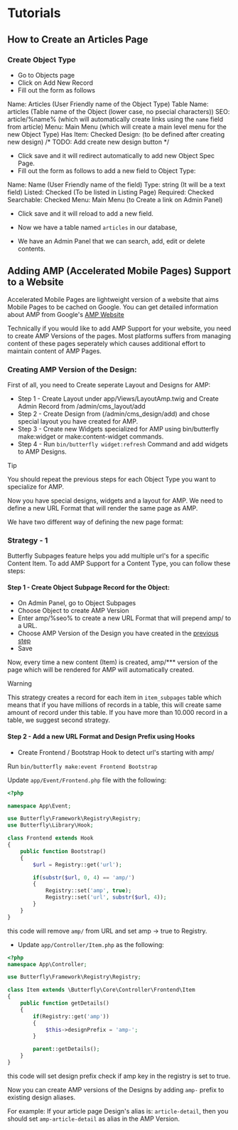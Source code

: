 # Tutorials

## How to Create an Articles Page

### Create Object Type

- Go to Objects page
- Click on Add New Record
- Fill out the form as follows

Name: Articles (User Friendly name of the Object Type)
Table Name: articles (Table name of the Object (lower case, no psecial characters))
SEO: article/%name% (which will automatically create links using the `name` field from article)
Menu: Main Menu (which will create a main level menu for the new Object Type)
Has Item: Checked
Design: (to be defined after creating new design) /* TODO: Add create new design button */

- Click save and it will redirect automatically to add new Object Spec Page.
- Fill out the form as follows to add a new field to Object Type:

Name: Name (User Friendly name of the field)
Type: string (It will be a text field)
Listed: Checked (To be listed in Listing Page)
Required: Checked
Searchable: Checked
Menu: Main Menu (to Create a link on Admin Panel)

- Click save and it will reload to add a new field.

- Now we have a table named `articles` in our database,
- We have an Admin Panel that we can search, add, edit or delete contents.

## Adding AMP (Accelerated Mobile Pages) Support to a Website

Accelerated Mobile Pages are lightweight version of a website that aims Mobile Pages to be cached on Google. You can get 
detailed information about AMP from Google's [AMP Website](https://amp.dev/)

Technically if you would like to add AMP Support for your website, you need to create AMP Versions of the pages. Most 
platforms suffers from managing content of these pages seperately which causes additional effort to maintain content of 
AMP Pages.

### Creating AMP Version of the Design:

First of all, you need to Create seperate Layout and Designs for AMP:

- Step 1 - Create Layout under app/Views/LayoutAmp.twig and Create Admin Record from /admin/cms_layout/add
- Step 2 - Create Design from (/admin/cms_design/add) and chose special layout you have created for AMP.
- Step 3 - Create new Widgets specialized for AMP using bin/butterfly make:widget or make:content-widget commands.
- Step 4 - Run `bin/butterfly widget:refresh` Command and add widgets to AMP Designs.

>[!TIP]
> You should repeat the previous steps for each Object Type you want to specialize for AMP.

Now you have special designs, widgets and a layout for AMP. We need to define a new URL Format that will render the same 
page as AMP.

We have two different way of defining the new page format:

### Strategy - 1

Butterfly Subpages feature helps you add multiple url's for a specific Content Item. To add AMP Support for a Content Type, 
you can follow these steps:

#### Step 1 - Create Object Subpage Record for the Object:

- On Admin Panel, go to Object Subpages
- Choose Object to create AMP Version
- Enter amp/%seo% to create a new URL Format that will prepend amp/ to a URL.
- Choose AMP Version of the Design you have created in the [previous step](https://thebutterfly.io/docs/#/design?id=creating-amp-version-of-the-design)
- Save

Now, every time a new content (Item) is created, amp/*** version of the page which will be rendered for AMP will automatically created.

>[!WARNING]
> This strategy creates a record for each item in `item_subpages` table which means that if you have millions of records in a table,
> this will create same amount of record under this table.
> If you have more than 10.000 record in a table, we suggest second strategy.

#### Step 2 - Add a new URL Format and Design Prefix using Hooks

- Create Frontend / Bootstrap Hook to detect url's starting with amp/

Run `bin/butterfly make:event Frontend Bootstrap`

Update `app/Event/Frontend.php` file with the following:

```php
<?php

namespace App\Event;

use Butterfly\Framework\Registry\Registry;
use Butterfly\Library\Hook;

class Frontend extends Hook
{
    public function Bootstrap()
    {
        $url = Registry::get('url');

        if(substr($url, 0, 4) == 'amp/')
        {
            Registry::set('amp', true);
            Registry::set('url', substr($url, 4));
        }
    }
}
```

this code will remove `amp/` from URL and set amp -> true to Registry.

- Update `app/Controller/Item.php` as the following:

```php
<?php
namespace App\Controller;

use Butterfly\Framework\Registry\Registry;

class Item extends \Butterfly\Core\Controller\Frontend\Item
{
    public function getDetails()
    {
        if(Registry::get('amp'))
        {
            $this->designPrefix = 'amp-';
        }

        parent::getDetails();
    }
}
```

this code will set design prefix check if amp key in the registry is set to true.

Now you can create AMP versions of the Designs by adding `amp-` prefix to existing design aliases.

For example:
If your article page Design's alias is: `article-detail`, then you should set `amp-article-detail` as alias in the AMP 
Version.